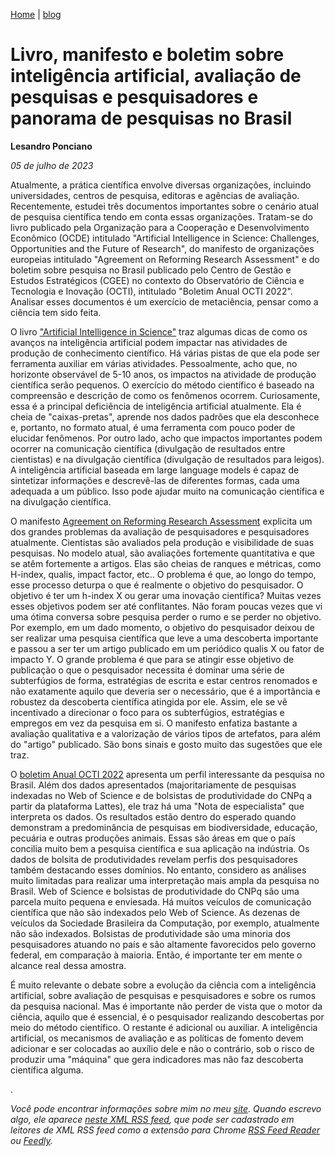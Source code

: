 [Home](https://lesandrop.github.io) | [blog](https://lesandrop.github.io/site/opinion/index.html)


# Livro, manifesto e boletim sobre inteligência artificial, avaliação de pesquisas e pesquisadores e panorama de pesquisas no Brasil

**Lesandro Ponciano**

_05 de julho de 2023_

Atualmente, a prática científica envolve diversas organizações, incluindo universidades, centros de pesquisa, editoras e agências de avaliação. Recentemente, estudei três documentos importantes sobre o cenário atual de pesquisa científica tendo em conta essas organizações. Tratam-se do livro publicado pela Organização para a Cooperação e Desenvolvimento Econômico (OCDE) intitulado "Artificial Intelligence in Science: Challenges, Opportunities and the Future of Research", do manifesto de organizações europeias intitulado "Agreement on Reforming Research Assessment" e do boletim sobre pesquisa no Brasil publicado pelo Centro de Gestão e Estudos Estratégicos (CGEE) no contexto do Observatório de Ciência e Tecnologia e Inovação (OCTI), intitulado "Boletim Anual OCTI 2022". Analisar esses documentos é um exercício de metaciência, pensar como a ciência tem sido feita.

O livro ["Artificial Intelligence in Science"](https://web.archive.org/web/20230705224803/https://www.oecd-ilibrary.org/science-and-technology/artificial-intelligence-in-science_a8d820bd-en) traz algumas dicas de como os avanços na inteligência artificial podem impactar nas atividades de produção de conhecimento científico. Há várias pistas de que ela pode ser ferramenta auxiliar em várias atividades. Pessoalmente, acho que, no horizonte observável de 5-10 anos, os impactos na atividade de produção científica serão pequenos. O exercício do método científico é baseado na compreensão e descrição de como os fenômenos ocorrem. Curiosamente, essa é a principal deficiência de inteligência artificial atualmente. Ela é cheia de "caixas-pretas", aprende nos dados padrões que ela desconhece e, portanto, no formato atual, é uma ferramenta com pouco poder de elucidar fenômenos. Por outro lado, acho que impactos importantes podem ocorrer na comunicação científica (divulgação de resultados entre cientistas) e na divulgação científica (divulgação de resultados para leigos). A inteligência artificial baseada em large language models é capaz de sintetizar informações e descrevê-las de diferentes formas, cada uma adequada a um público. Isso pode ajudar muito na comunicação científica e na divulgação científica.

O manifesto [Agreement on Reforming Research Assessment](https://web.archive.org/web/20230705225054/https://coara.eu/app/uploads/2022/09/2022_07_19_rra_agreement_final.pdf) explicita um dos grandes problemas da avaliação de pesquisadores e pesquisadores atualmente. Cientistas são avaliados pela produção e visibilidade de suas pesquisas. No modelo atual, são avaliações fortemente quantitativa e que se atêm fortemente a artigos.  Elas são cheias de ranques e métricas, como H-index, qualis, impact factor, etc.. O problema é que, ao longo do tempo, esse processo deturpa o que é realmente o objetivo do pesquisador. O objetivo é ter um h-index X ou gerar uma inovação científica? Muitas vezes esses objetivos podem ser até conflitantes. Não foram poucas vezes que vi uma ótima conversa sobre pesquisa perder o rumo e se perder no objetivo. Por exemplo, em um dado momento, o objetivo do pesquisador deixou de ser realizar uma pesquisa científica que leve a uma descoberta importante e passou a ser ter um artigo publicado em um periódico qualis X ou fator de impacto Y. O grande problema é que para se atingir esse objetivo de publicação o que o pesquisador necessita é dominar uma série de subterfúgios de forma, estratégias de escrita e estar centros renomados e não exatamente aquilo que deveria ser o necessário, que é a importância e robustez da descoberta científica atingida por ele. Assim, ele se vê incentivado a direcionar o foco para os  subterfúgios, estratégias e empregos em vez da pesquisa em si. O manifesto enfatiza bastante a avaliação qualitativa e a valorização de vários tipos de artefatos, para além do "artigo" publicado. São bons sinais e gosto muito das sugestões que ele traz.

O [boletim Anual OCTI 2022](https://web.archive.org/web/20230705225341/https://www.cgee.org.br/documents/10195/11009696/CGEE_OCTI_Boletim_Anual_do_OCTI_2022.pdf) apresenta um perfil interessante da pesquisa no Brasil. Além dos dados apresentados (majoritariamente de pesquisas indexadas no Web of Science e de bolsistas de produtividade do CNPq a partir da plataforma Lattes), ele traz há uma "Nota de especialista" que interpreta os dados. Os resultados estão dentro do esperado quando demonstram a predominância de pesquisas em biodiversidade, educação, pecuária e outras produções animais. Essas são áreas em que o país concilia muito bem a pesquisa científica e sua aplicação na indústria. Os dados de bolsita de produtividades revelam perfis dos pesquisadores também destacando esses domínios. No entanto, considero as análises muito limitadas para realizar uma interpretação mais ampla da pesquisa no Brasil.  Web of Science e bolsistas de produtividade do CNPq são uma parcela muito pequena e enviesada. Há muitos veículos de comunicação científica que não são indexados pelo Web of Science. As dezenas de veículos da Sociedade Brasileira da Computação, por exemplo, atualmente não são indexados. Bolsistas de produtividade são uma minoria dos pesquisadores atuando no país e são altamente favorecidos pelo governo federal, em comparação à maioria. Então, é importante ter em mente o alcance real dessa amostra.

É muito relevante o debate sobre a evolução da ciência com a inteligência artificial, sobre avaliação de pesquisas e pesquisadores e sobre os rumos da pesquisa nacional.  Mas é importante não perder de vista que o motor da ciência, aquilo que é essencial, é o pesquisador realizando descobertas por meio do método científico. O restante é adicional ou auxiliar. A inteligência artificial, os mecanismos de avaliação e as políticas de fomento devem adicionar e ser colocadas ao auxílio dele e não o contrário, sob o risco de produzir uma "máquina" que gera indicadores mas não faz descoberta científica alguma.

.

_Você pode encontrar informações sobre mim no meu [site](https://lesandrop.github.io/). Quando escrevo algo, ele aparece [neste XML RSS feed](https://lesandrop.github.io/site/feed.xml), que pode ser cadastrado em leitores de XML RSS feed como a extensão para Chrome [RSS Feed Reader](https://chrome.google.com/webstore/detail/rss-feed-reader/pnjaodmkngahhkoihejjehlcdlnohgmp) ou [Feedly](https://feedly.com)._

